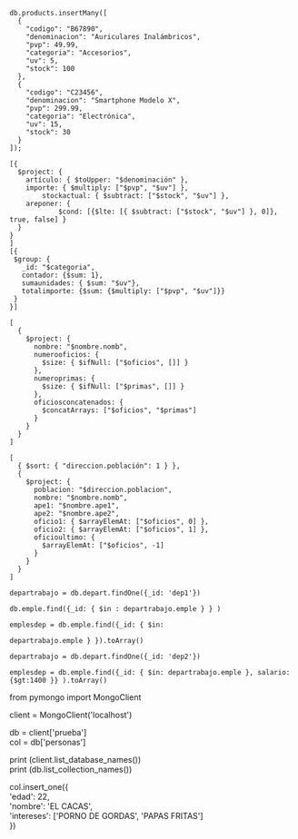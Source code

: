 ```
db.products.insertMany([
  {
    "codigo": "B67890",
    "denominacion": "Auriculares Inalámbricos",
    "pvp": 49.99,
    "categoria": "Accesorios",
    "uv": 5,
    "stock": 100
  },
  {
    "codigo": "C23456",
    "denominacion": "Smartphone Modelo X",
    "pvp": 299.99,
    "categoria": "Electrónica",
    "uv": 15,
    "stock": 30
  }
]);

[{
  $project: {
    artículo: { $toUpper: "$denominación" }, 
    importe: { $multiply: ["$pvp", "$uv"] },
		stockactual: { $subtract: ["$stock", "$uv"] },
    areponer: {
			$cond: [{$lte: [{ $subtract: ["$stock", "$uv"] }, 0]}, true, false] }
  }
}
]
[{
 $group: {
   _id: "$categoria",
   contador: {$sum: 1},
   sumaunidades: { $sum: "$uv"},
   totalimporte: {$sum: {$multiply: ["$pvp", "$uv"]}}
 } 
}]
```

```
[
  {
    $project: {
      nombre: "$nombre.nomb",
      numerooficios: {
        $size: { $ifNull: ["$oficios", []] }
      },
      numeroprimas: {
        $size: { $ifNull: ["$primas", []] }
      },
      oficiosconcatenados: {
        $concatArrays: ["$oficios", "$primas"]
      }
    }
  }
]
```

```
[
  { $sort: { "direccion.población": 1 } },
  {
    $project: {
      poblacion: "$direccion.poblacion",
      nombre: "$nombre.nomb",
      ape1: "$nombre.ape1",
      ape2: "$nombre.ape2",
      oficio1: { $arrayElemAt: ["$oficios", 0] },
      oficio2: { $arrayElemAt: ["$oficios", 1] },
      oficioultimo: {
        $arrayElemAt: ["$oficios", -1]
      }
    }
  }
]
```

```
departrabajo = db.depart.findOne({_id: 'dep1'})
```

```
db.emple.find({_id: { $in : departrabajo.emple } } )
```

```
emplesdep = db.emple.find({_id: { $in: 
```

```
departrabajo.emple } }).toArray()
```

```
departrabajo = db.depart.findOne({_id: 'dep2'})
```

```
emplesdep = db.emple.find({_id: { $in: departrabajo.emple }, salario: {$gt:1400 }} ).toArray()
```

from pymongo import MongoClient  
  
client = MongoClient('localhost')  
  
db = client['prueba']  
col = db['personas']  
  
print (client.list_database_names())  
print (db.list_collection_names())  
  
col.insert_one({  
    'edad': 22,  
    'nombre': 'EL CACAS',  
    'intereses': ['PORNO DE GORDAS', 'PAPAS FRITAS']  
    })
